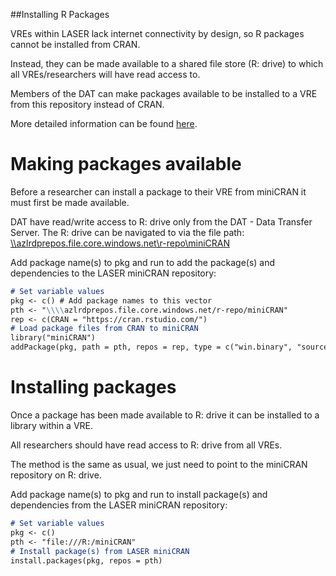 ##Installing R Packages

VREs within LASER lack internet connectivity by design, so R packages cannot be installed from CRAN.

Instead, they can be made available to a shared file store (R: drive) to which all VREs/researchers will have read access to.

Members of the DAT can make packages available to be installed to a VRE from this repository instead of CRAN.

More detailed information can be found [here](https://cran.r-project.org/web/packages/miniCRAN/vignettes/miniCRAN-introduction.html).

# Making packages available
Before a researcher can install a package to their VRE from miniCRAN it must first be made available.

DAT have read/write access to R: drive only from the DAT - Data Transfer Server. The R: drive can be navigated to via the file path: [\\\\azlrdprepos.file.core.windows.net\\r-repo\\miniCRAN](\\\\azlrdprepos.file.core.windows.net/r-repo/miniCRAN)

Add package name(s) to pkg and run to add the package(s) and dependencies to the LASER miniCRAN repository:

```markdown
# Set variable values
pkg <- c() # Add package names to this vector
pth <- "\\\\azlrdprepos.file.core.windows.net/r-repo/miniCRAN"
rep <- c(CRAN = "https://cran.rstudio.com/")
# Load package files from CRAN to miniCRAN
library("miniCRAN")
addPackage(pkg, path = pth, repos = rep, type = c("win.binary", "source"))
```

# Installing packages
Once a package has been made available to R: drive it can be installed to a library within a VRE.

All researchers should have read access to R: drive from all VREs.

The method is the same as usual, we just need to point to the miniCRAN repository on R: drive.

Add package name(s) to pkg and run to install package(s) and dependencies from the LASER miniCRAN repository:

```markdown
# Set variable values
pkg <- c()
pth <- "file:///R:/miniCRAN"
# Install package(s) from LASER miniCRAN
install.packages(pkg, repos = pth)
```
